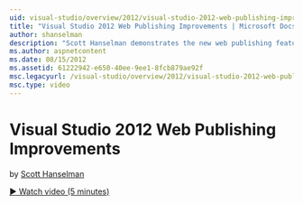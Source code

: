 ```yaml
---
uid: visual-studio/overview/2012/visual-studio-2012-web-publishing-improvements
title: "Visual Studio 2012 Web Publishing Improvements | Microsoft Docs"
author: shanselman
description: "Scott Hanselman demonstrates the new web publishing features in Visual Studio 2012."
ms.author: aspnetcontent
ms.date: 08/15/2012
ms.assetid: 61222942-e650-40ee-9ee1-8fcb879ae92f
msc.legacyurl: /visual-studio/overview/2012/visual-studio-2012-web-publishing-improvements
msc.type: video
---
```

Visual Studio 2012 Web Publishing Improvements
====================
by [Scott Hanselman](https://github.com/shanselman)

[&#9654; Watch video (5 minutes)](https://channel9.msdn.com/Blogs/ASP-NET-Site-Videos/visual-studio-2012-web-publishing-improvements)
